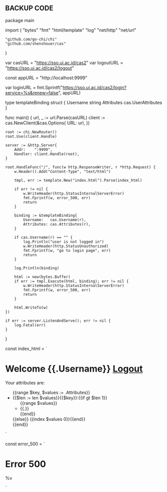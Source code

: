 ## BACKUP CODE

package main

import (
	"bytes"
	"fmt"
	"html/template"
	"log"
	"net/http"
	"net/url"

	"github.com/go-chi/chi"
	"github.com/shenshouer/cas"
)

var casURL = "https://sso.ui.ac.id/cas2"
var logoutURL = "https://sso.ui.ac.id/cas2/logout"

const appURL = "http://localhost:9999"

var loginURL = fmt.Sprintf("https://sso.ui.ac.id/cas2/login?service=%s&renew=false", appURL)

type templateBinding struct {
	Username   string
	Attributes cas.UserAttributes
}

func main() {
	url, _ := url.Parse(casURL)
	client := cas.NewClient(&cas.Options{
		URL: url,
	})

	root := chi.NewRouter()
	root.Use(client.Handle)

	server := &http.Server{
		Addr:    ":9999",
		Handler: client.Handle(root),
	}

	root.HandleFunc("/", func(w http.ResponseWriter, r *http.Request) {
		w.Header().Add("Content-Type", "text/html")

		tmpl, err := template.New("index.html").Parse(index_html)

		if err != nil {
			w.WriteHeader(http.StatusInternalServerError)
			fmt.Fprintf(w, error_500, err)
			return
		}

		binding := &templateBinding{
			Username:   cas.Username(r),
			Attributes: cas.Attributes(r),
		}

		if cas.Username(r) == "" {
			log.Println("user is not logged in")
			w.WriteHeader(http.StatusUnauthorized)
			fmt.Fprintf(w, "go to login page", err)
			return
		}

		log.Println(binding)

		html := new(bytes.Buffer)
		if err := tmpl.Execute(html, binding); err != nil {
			w.WriteHeader(http.StatusInternalServerError)
			fmt.Fprintf(w, error_500, err)
			return
		}

		html.WriteTo(w)
	})

	if err := server.ListenAndServe(); err != nil {
		log.Fatal(err)
	}
}

const index_html = `<!DOCTYPE html>
<html>
  <head>
    <title>Welcome {{.Username}}</title>
  </head>
  <body>
    <h1>Welcome {{.Username}} <a href="/logout">Logout</a></h1>
    <p>Your attributes are:</p>
    <ul>{{range $key, $values := .Attributes}}
      <li>{{$len := len $values}}{{$key}}:{{if gt $len 1}}
        <ul>{{range $values}}
          <li>{{.}}</li>{{end}}
        </ul>
      {{else}} {{index $values 0}}{{end}}</li>{{end}}
    </ul>
  </body>
</html>
`

const error_500 = `<!DOCTYPE html>
<html>
  <head>
    <title>Error 500</title>
  </head>
  <body>
    <h1>Error 500</h1>
    <p>%v</p>
  </body>
</html>
`
